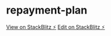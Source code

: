 # repayment-plan

[View on StackBlitz ⚡️](https://repayment-plan.stackblitz.io)
[Edit on StackBlitz ⚡️](https://stackblitz.com/edit/repayment-plan)
